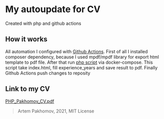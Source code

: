 # My autoupdate for CV

Created with php and github actions

## How it works

All automation I configured with [Github Actions](.github/workflows/main.yml). First of all I installed composer dependency, because I used mpdf/mpdf library for export html template to pdf file. After that run [php script](./create.php) via docker-compose. This script take index.html, fill experience_years and save result to pdf. Finally Github Actions push changes to reposity


## Link to my CV

[PHP_Pakhomov_CV.pdf](./PHP_Pakhomov_CV.pdf)

> Artem Pakhomov, 2021, MIT License
> 
